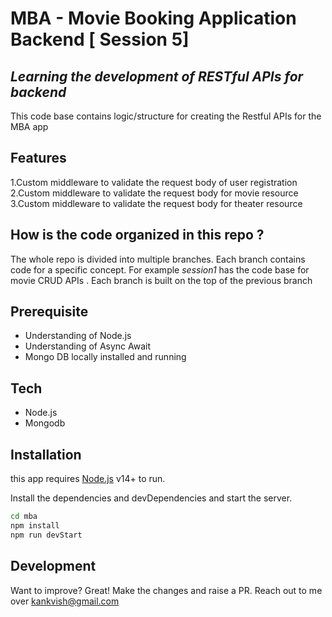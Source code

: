 # MBA - Movie Booking Application  Backend [ Session 5]
## _Learning the development of RESTful APIs for backend_ 

This code base contains logic/structure  for creating the Restful APIs for the MBA app
## Features
1.Custom middleware to validate the request body of user registration
2.Custom middleware to validate the request body for movie resource
3.Custom middleware to validate the request body for theater resource


## How is the code organized in this repo ?
The whole repo is divided into multiple branches. Each branch contains code for a specific concept. For example _session1_ has the code base for movie CRUD APIs . Each branch is built on the top of the previous branch

## Prerequisite
- Understanding of Node.js
- Understanding of Async Await
- Mongo DB locally installed and running

## Tech
- Node.js
- Mongodb


## Installation

this app requires [Node.js](https://nodejs.org/) v14+ to run.

Install the dependencies and devDependencies and start the server.

```sh
cd mba
npm install
npm run devStart
```



## Development

Want to improve? Great!
Make the changes and raise a PR. Reach out to me over kankvish@gmail.com

